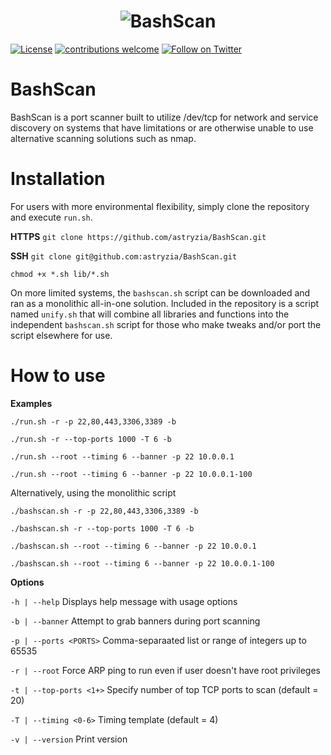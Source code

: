 <h1 align=center>
  <img src="https://i.imgur.com/VDwBdNH.png" alt="BashScan">
  <br/>
</h1>

[![License](https://img.shields.io/badge/license-MIT-_red.svg)](https://opensource.org/licenses/MIT)
[![contributions welcome](https://img.shields.io/badge/contributions-welcome-brightgreen.svg?style=flat)](https://github.com/astryzia/BashScan/issues)
[![Follow on Twitter](https://img.shields.io/twitter/follow/0xValkyrie.svg?logo=twitter)](https://twitter.com/0xValkyrie)

# BashScan

BashScan is a port scanner built to utilize /dev/tcp for network and service discovery on systems that have limitations or are otherwise unable to use alternative scanning solutions such as nmap.

# Installation

For users with more environmental flexibility, simply clone the repository and execute `run.sh`.

**HTTPS** `git clone https://github.com/astryzia/BashScan.git`

**SSH** `git clone git@github.com:astryzia/BashScan.git`

`chmod +x *.sh lib/*.sh`

On more limited systems, the `bashscan.sh` script can be downloaded and ran as a monolithic all-in-one solution. Included in the repository is a script named `unify.sh` that will combine all libraries and functions into the independent `bashscan.sh` script for those who make tweaks and/or port the script elsewhere for use.

# How to use

**Examples**

`./run.sh -r -p 22,80,443,3306,3389 -b`

`./run.sh -r --top-ports 1000 -T 6 -b`

`./run.sh --root --timing 6 --banner -p 22 10.0.0.1`

`./run.sh --root --timing 6 --banner -p 22 10.0.0.1-100`

Alternatively, using the monolithic script

`./bashscan.sh -r -p 22,80,443,3306,3389 -b`

`./bashscan.sh -r --top-ports 1000 -T 6 -b`

`./bashscan.sh --root --timing 6 --banner -p 22 10.0.0.1`

`./bashscan.sh --root --timing 6 --banner -p 22 10.0.0.1-100`

**Options**

`-h | --help` Displays help message with usage options

`-b | --banner` Attempt to grab banners during port scanning

`-p | --ports <PORTS>` Comma-separaated list or range of integers up to 65535

`-r | --root` Force ARP ping to run even if user doesn't have root privileges

`-t | --top-ports <1+>` Specify number of top TCP ports to scan (default = 20)

`-T | --timing <0-6>` Timing template (default = 4)

`-v | --version` Print version
